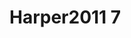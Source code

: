 <a name="material" />

# Harper2011 7
<script type="application/ld+json">
  {
    "@context": "https://schema.org/",
    "@type": "ChemicalSubstance",
    "http://purl.org/dc/terms/conformsTo":
      {
        "@type": "CreativeWork",
        "@id": "https://bioschemas.org/profiles/ChemicalSubstance/0.4-RELEASE/"
      },
    "@id": "https://egonw.github.io/nanowiki/nanowiki97.html#material",
    "name": "Harper2011 7",
    "sameAs: "http://127.0.0.1/mediawiki/index.php/Special:URIResolver/Harper2011_7"
  }
</script>

